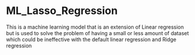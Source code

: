 # ML_Lasso_Regression
This is a machine learning model that is an extension of Linear regression but is used to solve the problem of having a small or less amount of dataset which could be ineffective with the default linear regression and Ridge regression
